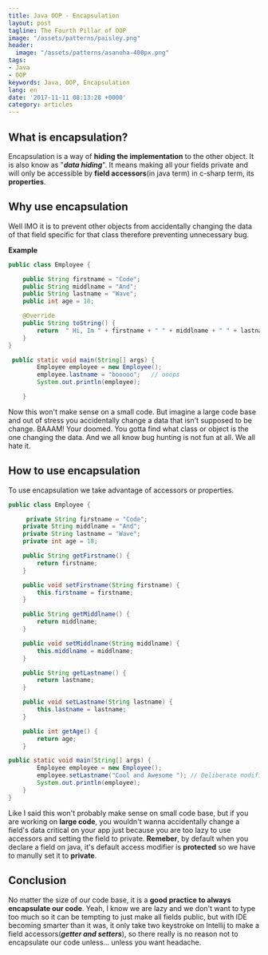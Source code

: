 ```yaml
---
title: Java OOP - Encapsulation
layout: post
tagline: The Fourth Pillar of OOP
image: "/assets/patterns/paisley.png"
header:
  image: "/assets/patterns/asanoha-400px.png"
tags:
- Java
- OOP
keywords: Java, OOP, Encapsulation
lang: en
date: '2017-11-11 08:13:28 +0000'
category: articles
---
```


## What is encapsulation?
Encapsulation is a way of **hiding the implementation** to the other object. It is also know as "***data hiding***".  It means making all your fields private and will only be accessible by **field accessors**(in java term) in c-sharp term, its **properties**.

## Why use encapsulation
Well IMO it is to prevent other objects from accidentally changing the data of that field specific for that class therefore preventing unnecessary bug.

**Example**

``` java
public class Employee {

    public String firstname = "Code";
    public String middlname = "And";
    public String lastname = "Wave";
    public int age = 18;

    @Override
    public String toString() {
        return  " Hi, Im " + firstname + " " + middlname + " " + lastname + " age " + age  ;
    }
}

 public static void main(String[] args) {
        Employee employee = new Employee();
        employee.lastname = "booooo";   // ooops
        System.out.println(employee);

    }
```

Now this won't make sense on a small code. But imagine a large code base and out of stress you accidentally change a data that isn't supposed to be change. BAAAM! Your doomed. You gotta find what class or object is the one changing the data.  And we all know bug hunting is not fun at all. We all hate it.


## How to use encapsulation

To use encapsulation we take advantage of accessors or properties.

``` java
public class Employee {

     private String firstname = "Code";
    private String middlname = "And";
    private String lastname = "Wave";
    private int age = 18;

    public String getFirstname() {
        return firstname;
    }

    public void setFirstname(String firstname) {
        this.firstname = firstname;
    }

    public String getMiddlname() {
        return middlname;
    }

    public void setMiddlname(String middlname) {
        this.middlname = middlname;
    }

    public String getLastname() {
        return lastname;
    }

    public void setLastname(String lastname) {
        this.lastname = lastname;
    }

    public int getAge() {
        return age;
    }

public static void main(String[] args) {
        Employee employee = new Employee();
        employee.setLastname("Cool and Awesome "); // Deliberate modification of data
        System.out.println(employee);
    }
}
```

Like I said this won't probably make sense on small  code base, but if you are working on **large code**, you wouldn't wanna accidentally change a field's data critical on your app just because you are too lazy to use accessors and setting the field to private. **Remeber**, by default when you declare a field on java, it's default access modifier is **protected** so we have to manully set it to **private**.


## Conclusion
No matter the size of our code base, it is a **good practice to always encapsulate our code**. Yeah, I know we are lazy and we don't want to type too much so it can be tempting to just make all fields public, but with IDE becoming  smarter than it was, it  only take two keystroke on Intellij to make a field accessors(***getter and setters***),  so there really is no reason not to encapsulate our code unless...  unless  you want headache.